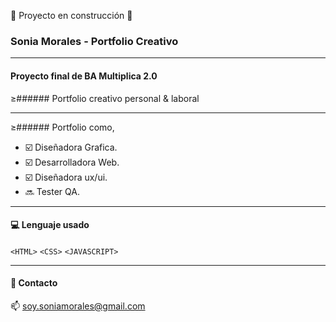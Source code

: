 🚧 Proyecto en construcción 🚧


### Sonia Morales - Portfolio Creativo

------------

#### Proyecto final de BA Multiplica 2.0

&ge;###### Portfolio creativo personal &amp; laboral

------------

&ge;###### Portfolio como,

- :ballot_box_with_check: Diseñadora Grafica.
- :ballot_box_with_check: Desarrolladora Web.
- :ballot_box_with_check: Diseñadora ux/ui.
- :soon: Tester QA.

------------

#### :computer: Lenguaje usado
`<HTML>`  `<CSS>`  `<JAVASCRIPT>`

------------

#### :e-mail: Contacto 
:mailbox: soy.soniamorales@gmail.com

